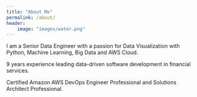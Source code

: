 ```yaml
---
title: "About Me"
permalink: /about/
header:
    image: "images/water.png"
---
```



I am a Senior Data Engineer with a passion for Data Visualization with Python, Machine Learning, Big Data and AWS Cloud.

9 years experience leading data-driven software development in financial services. 

Certified Amazon AWS DevOps Engineer Professional and Solutions Architect Professional. 
